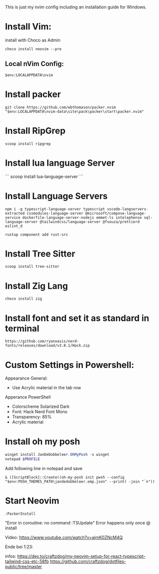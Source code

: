 This is just my nvim config including an installation guide for Windows.

# Install Vim:

install with Choco as Admin

```PS1
choco install neovim --pre
```

## Local nVim Config:

```
$env:LOCALAPPDATA\nvim
```

# Install packer

```
git clone https://github.com/wbthomason/packer.nvim "$env:LOCALAPPDATA\nvim-data\site\pack\packer\start\packer.nvim"
```

# Install RipGrep

```
scoop install ripgrep
```

# Install lua language Server

´´´
scoop install lua-language-server
´´´

# Install Language Servers

```
npm i -g typescript-language-server typescript vscode-langservers-extracted cssmodules-language-server @microsoft/compose-language-service dockerfile-language-server-nodejs emmet-ls intelephense sql-language-server @tailwindcss/language-server @fsouza/prettierd eslint_d

rustup component add rust-src
```

# Install Tree Sitter

```
scoop install tree-sitter
```

# Install Zig Lang

```
choco install zig
```

# Install font and set it as standard in terminal

```
https://github.com/ryanoasis/nerd-fonts/releases/download/v3.0.1/Hack.zip
```

# Custom Settings in Powershell:

Appearance General:

- Use Acrylic material in the tab row

Apperance PowerShell

- Colorscheme Solarized Dark
- Font: Hack Nerd Font Mono
- Transparency: 85%
- Acrylic material

# Install oh my posh

```Powershell
winget install JanDeDobbeleer.OhMyPosh -s winget
notepad $PROFILE

```

Add following line in notepad and save

```
& ([ScriptBlock]::Create((oh-my-posh init pwsh --config "$env:POSH_THEMES_PATH\jandedobbeleer.omp.json" --print) -join "`n"))
```

# Start Neovim

```
:PackerInstall
```

"Error in coroutine: no command :TSUpdate" Error happens only once @ install

Video:
https://www.youtube.com/watch?v=ajmK0ZNcM4Q

Ende bei 1:23:

infos:
https://dev.to/craftzdog/my-neovim-setup-for-react-typescript-tailwind-css-etc-58fb
https://github.com/craftzdog/dotfiles-public/tree/master
